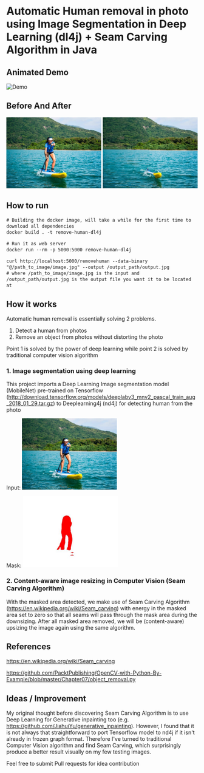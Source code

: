# Automatic Human removal in photo using Image Segmentation in Deep Learning (dl4j) + Seam Carving Algorithm in Java

## Animated Demo
![Demo](demo/demo.gif)

## Before And After

<img src="demo/request.jpg" width="250"> <img src="demo/response.jpeg" width="250">

## How to run

```
# Building the docker image, will take a while for the first time to download all dependencies
docker build . -t remove-human-dl4j
```
```
# Run it as web server
docker run --rm -p 5000:5000 remove-human-dl4j
```

```
curl http://localhost:5000/removehuman --data-binary "@/path_to_image/image.jpg" --output /output_path/output.jpg
# where /path_to_image/image.jpg is the input and /output_path/output.jpg is the output file you want it to be located at
```

## How it works

Automatic human removal is essentially solving 2 problems.
1. Detect a human from photos
2. Remove an object from photos without distorting the photo

Point 1 is solved by the power of deep learning while point 2 is solved by traditional computer vision algorithm

### 1. Image segmentation using deep learning
This project imports a Deep Learning Image segmentation model (MobileNet) pre-trained on Tensorflow (http://download.tensorflow.org/models/deeplabv3_mnv2_pascal_train_aug_2018_01_29.tar.gz) to Deeplearning4j (nd4j) for detecting human from the photo

Input:
<img src="demo/request.jpg" width="250"> 

Mask:
<img src="demo/mask.jpg" width="250">

### 2. Content-aware image resizing in Computer Vision (Seam Carving Algorithm)
With the masked area detected, we make use of Seam Carving Algorithm (https://en.wikipedia.org/wiki/Seam_carving) with energy in the masked area set to zero so that all seams will pass through the mask area during the downsizing. After all masked area removed, we will be (content-aware) upsizing the image again using the same algorithm.

## References
https://en.wikipedia.org/wiki/Seam_carving

https://github.com/PacktPublishing/OpenCV-with-Python-By-Example/blob/master/Chapter07/object_removal.py

## Ideas / Improvement
My original thought before discovering Seam Carving Algorithm is to use Deep Learning for Generative inpainting too (e.g. https://github.com/JiahuiYu/generative_inpainting). However, I found that it is not always that straightforward to port Tensorflow model to nd4j if it isn't already in frozen graph format. Therefore I've turned to traditional Computer Vision algorithm and find Seam Carving, which surprisingly produce a better result visually on my few testing images.

Feel free to submit Pull requests for idea contribution
